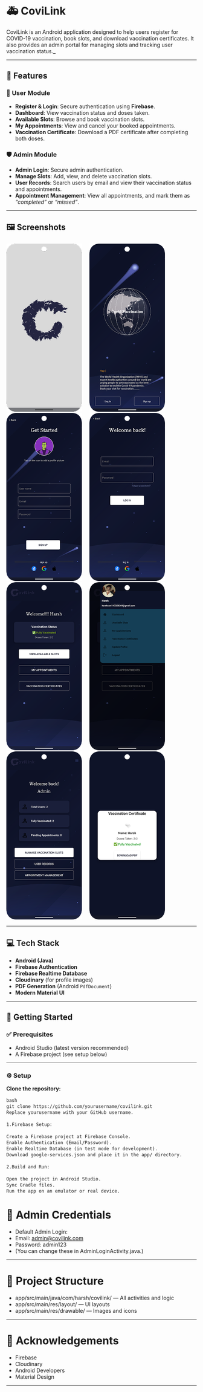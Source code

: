 # 🚑 **CoviLink**

CoviLink is an Android application designed to help users register for COVID-19 vaccination, book slots, and download vaccination certificates. 
It also provides an admin portal for managing slots and tracking user vaccination status._

---

## 🌟 **Features**

### 👤 **User Module**

- **Register & Login**: Secure authentication using **Firebase**.
- **Dashboard**: View vaccination status and doses taken.
- **Available Slots**: Browse and book vaccination slots.
- **My Appointments**: View and cancel your booked appointments.
- **Vaccination Certificate**: Download a PDF certificate after completing both doses.



### 🛡️ **Admin Module**

- **Admin Login**: Secure admin authentication.
- **Manage Slots**: Add, view, and delete vaccination slots.
- **User Records**: Search users by email and view their vaccination status and appointments.
- **Appointment Management**: View all appointments, and mark them as _“completed”_ or _“missed”_.

---

## 🖼️ **Screenshots**


### 
<p float="left">
  <img src="images/ss2.png"/>
  &nbsp;&nbsp;&nbsp;
  <img src="images/ss1.png"/>
  &nbsp;&nbsp;&nbsp;
  <img src="images/ss3.png"/>
  &nbsp;&nbsp;&nbsp;
  <img src="images/ss5.png"/>
  &nbsp;&nbsp;&nbsp;
  <img src="images/ss6.png"/>
  &nbsp;&nbsp;&nbsp;
  <img src="images/ss8.png"/>
  &nbsp;&nbsp;&nbsp;
  <img src="images/ss9.png"/>
  &nbsp;&nbsp;&nbsp;
  <img src="images/ss7.png"/>
</p>



---

## 💻 **Tech Stack**

- **Android (Java)**
- **Firebase Authentication**
- **Firebase Realtime Database**
- **Cloudinary** (for profile images)
- **PDF Generation** (Android `PdfDocument`)
- **Modern Material UI**

---

## 🚀 **Getting Started**

### ✅ **Prerequisites**

- Android Studio (latest version recommended)
- A Firebase project (see setup below)

---

### ⚙️ **Setup**

**Clone the repository:**

```
bash
git clone https://github.com/yourusername/covilink.git
Replace yourusername with your GitHub username.

1.Firebase Setup:

Create a Firebase project at Firebase Console.
Enable Authentication (Email/Password).
Enable Realtime Database (in test mode for development).
Download google-services.json and place it in the app/ directory.

2.Build and Run:

Open the project in Android Studio.
Sync Gradle files.
Run the app on an emulator or real device.

```
# 🔐 **Admin Credentials**

- Default Admin Login:
- Email: admin@covilink.com
- Password: admin123
- (You can change these in AdminLoginActivity.java.)

---

# 📁 **Project Structure**

- app/src/main/java/com/harsh/covilink/ — All activities and logic
- app/src/main/res/layout/ — UI layouts
- app/src/main/res/drawable/ — Images and icons

---



# 🙏 **Acknowledgements**

- Firebase
- Cloudinary
- Android Developers
- Material Design

---


